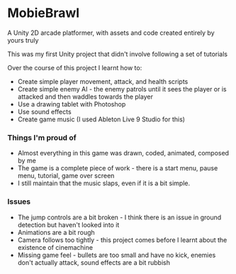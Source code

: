 # MobieBrawl

A Unity 2D arcade platformer, with assets and code created entirely by yours truly

This was my first Unity project that didn't involve following a set of tutorials

Over the course of this project I learnt how to:
- Create simple player movement, attack, and health scripts
- Create simple enemy AI - the enemy patrols until it sees the player or is attacked and then waddles towards the player
- Use a drawing tablet with Photoshop
- Use sound effects
- Create game music (I used Ableton Live 9 Studio for this)

### Things I'm proud of

- Almost everything in this game was drawn, coded, animated, composed by me
- The game is a complete piece of work - there is a start menu, pause menu, tutorial, game over screen
- I still maintain that the music slaps, even if it is a bit simple.

### Issues

- The jump controls are a bit broken - I think there is an issue in ground detection but haven't looked into it
- Animations are a bit rough
- Camera follows too tightly - this project comes before I learnt about the existence of cinemachine
- Missing game feel - bullets are too small and have no kick, enemies don't actually attack, sound effects are a bit rubbish
